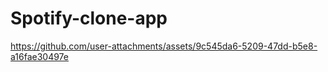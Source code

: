# Spotify-clone-app



https://github.com/user-attachments/assets/9c545da6-5209-47dd-b5e8-a16fae30497e

